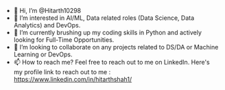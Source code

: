 - 👋 Hi, I’m @Hitarth10298
- 👀 I’m interested in AI/ML, Data related roles (Data Science, Data Analytics) and DevOps. 
- 🌱 I’m currently brushing up my coding skills in Python and actively looking for Full-Time Opportunities. 
- 💞️ I’m looking to collaborate on any projects related to DS/DA or Machine Learning or DevOps. 
- 📫 How to reach me? Feel free to reach out to me on LinkedIn. Here's my profile link to reach out to me : https://www.linkedin.com/in/hitarthshah1/

